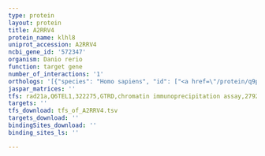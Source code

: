 ```yaml
---
type: protein
layout: protein
title: A2RRV4
protein_name: klhl8
uniprot_accession: A2RRV4
ncbi_gene_id: '572347'
organism: Danio rerio
function: target gene
number_of_interactions: '1'
orthologs: '[{"species": "Homo sapiens", "id": ["<a href=\"/protein/q9p2g9\">Q9P2G9</a>"]}, {"species": "Mus musculus", "id": ["<a href=\"/protein/p59280\">P59280</a>"]}, {"species": "Rattus norvegicus", "id": ["<a href=\"/protein/d3zhe1\">D3ZHE1</a>"]}, {"species": "Caenorhabditis elegans", "id": ["A0A0K3AY66"]}]'
jaspar_matrices: ''
tfs: rad21a,Q6TEL1,322275,GTRD,chromatin immunoprecipitation assay,27924024%5Buid%5D,No
targets: ''
tfs_download: tfs_of_A2RRV4.tsv
targets_download: ''
bindingSites_download: ''
binding_sites_ls: ''

---
```


